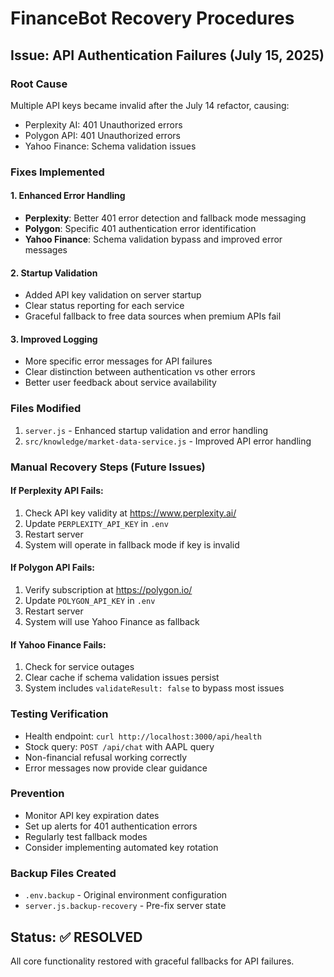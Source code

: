 # FinanceBot Recovery Procedures

## Issue: API Authentication Failures (July 15, 2025)

### Root Cause

Multiple API keys became invalid after the July 14 refactor, causing:

- Perplexity AI: 401 Unauthorized errors
- Polygon API: 401 Unauthorized errors
- Yahoo Finance: Schema validation issues

### Fixes Implemented

#### 1. Enhanced Error Handling

- **Perplexity**: Better 401 error detection and fallback mode messaging
- **Polygon**: Specific 401 authentication error identification
- **Yahoo Finance**: Schema validation bypass and improved error messages

#### 2. Startup Validation

- Added API key validation on server startup
- Clear status reporting for each service
- Graceful fallback to free data sources when premium APIs fail

#### 3. Improved Logging

- More specific error messages for API failures
- Clear distinction between authentication vs other errors
- Better user feedback about service availability

### Files Modified

1. `server.js` - Enhanced startup validation and error handling
2. `src/knowledge/market-data-service.js` - Improved API error handling

### Manual Recovery Steps (Future Issues)

#### If Perplexity API Fails:

1. Check API key validity at https://www.perplexity.ai/
2. Update `PERPLEXITY_API_KEY` in `.env`
3. Restart server
4. System will operate in fallback mode if key is invalid

#### If Polygon API Fails:

1. Verify subscription at https://polygon.io/
2. Update `POLYGON_API_KEY` in `.env`
3. Restart server
4. System will use Yahoo Finance as fallback

#### If Yahoo Finance Fails:

1. Check for service outages
2. Clear cache if schema validation issues persist
3. System includes `validateResult: false` to bypass most issues

### Testing Verification

- Health endpoint: `curl http://localhost:3000/api/health`
- Stock query: `POST /api/chat` with AAPL query
- Non-financial refusal working correctly
- Error messages now provide clear guidance

### Prevention

- Monitor API key expiration dates
- Set up alerts for 401 authentication errors
- Regularly test fallback modes
- Consider implementing automated key rotation

### Backup Files Created

- `.env.backup` - Original environment configuration
- `server.js.backup-recovery` - Pre-fix server state

## Status: ✅ RESOLVED

All core functionality restored with graceful fallbacks for API failures.
